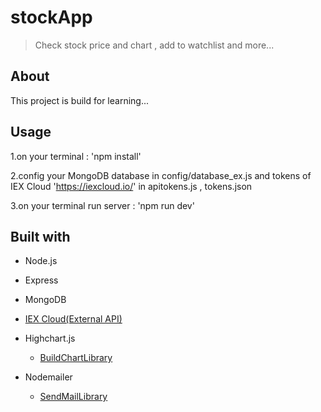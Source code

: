# stockApp
> Check stock price and chart , add to watchlist and more...


## About 

This project is build for learning...


## Usage


1.on your terminal : 'npm install'

2.config your MongoDB database in config/database_ex.js 
and tokens of IEX Cloud 'https://iexcloud.io/' in apitokens.js , tokens.json

3.on your terminal run server : 'npm run dev'

## Built with

* Node.js

* Express

* MongoDB

* [IEX Cloud(External API)](https://iexcloud.io/)

* Highchart.js
  + [BuildChartLibrary](https://www.highcharts.com/)

* Nodemailer
  + [SendMailLibrary](https://nodemailer.com/about/)